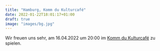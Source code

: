 ```yaml
---
title: "Hamburg, Komm du Kulturcafé"
date: 2022-01-22T18:01:17+01:00
draft: true
image: "images/bg.jpg"
---
```


Wir freuen uns sehr, am 16.04.2022 um 20:00 im [Komm du Kulturcafé](https://www.komm-du.de/) zu spielen.

